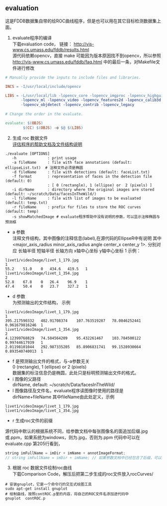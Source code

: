 ## evaluation
这是FDDB数据集自带的绘ROC曲线程序，但是也可以用在其它目标检测数据集上面。
1. evaluate程序的编译  
下载evaluation code， 链接： http://vis-www.cs.umass.edu/fddb/results.html  
源代码依赖opencv，直接 make 可能因为版本原因找不到opencv，所以参照 http://vis-www.cs.umass.edu/fddb/faq.html 中的最后一条，对Makefile文件进行修改  
```makefile
# Manually provide the inputs to include files and libraries.

INCS = -I/usr/local/include/opencv

LIBS = -L/usr/local/lib -lopencv_core -lopencv_imgproc -lopencv_highgui
       -lopencv_ml -lopencv_video -lopencv_features2d -lopencv_calib3d 
       -lopencv_objdetect -lopencv_contrib -lopencv_legacy
		
# Change the order in the evaluate. 

evaluate: $(OBJS)
    	$(CC) $(OBJS) -o $@ $(LIBS)
```

2. 生成 roc 数据文件  
[评估程序的帮助文档及文件结构说明](http://vis-www.cs.umass.edu/fddb/README.txt)
```shell
./evaluate [OPTIONS]
   -h              : print usage
   -a fileName     : file with face annotations (default: ellipseList.txt)  # 注释文件必须是椭圆
   -d fileName     : file with detections (default: faceList.txt)
   -f format       : representation of faces in the detection file (default: 0)
                   : [ 0 (rectangle), 1 (ellipse) or  2 (pixels) ]
   -i dirName      : directory where the original images are stored (default: ~/scratch/Data/facesInTheWild/)
   -l fileName     : file with list of images to be evaluated (default: temp.txt)  
   -r fileName     : prefix for files to store the ROC curves (default: temp)
   -s showMatchedImage # evaluate程序帮助中没有说明的参数，可以显示注释椭圆与预测框
```
- a 参数  
注释文件结构，其中图像的注释信息(label),在源代码的EllipseR中有说明
其中  <major_axis_radius minor_axis_radius angle center_x center_y 1>.  分别对应 长轴半径 短轴半径 长轴方向 x轴中心坐标 y轴中心坐标 1 
示例：
```
livet1/videoImage/livet_1_179.jpg
1
55.2	51.0	0	434.6	419.5	1
livet1/videoImage/livet_1_354.jpg
2
52.8	67.8	0	26.4	96.9	1
47.4	50.4	0	23.7	327.2	1
```
- d 参数   
为预测输出的文件结构， 示例
```
livet1/videoImage/livet_1_179.jpg
1
395.217590332	402.91708374	107.763519287	78.0846252441	0.961679816246	1
livet1/videoImage/livet_1_354.jpg
2
4.12399768829	74.584564209	95.432261467	103.784500122	0.99744617939	1
2.01198101044	292.987335205	85.8906831741	99.1528930664	0.893540740013	1
```
- f 是预测输出文件的格式，与-a参数无关  
0 (rectangle), 1 (ellipse) or  2 (pixels)  
数据集的标注信息仍是椭圆，此处只是标明预测输出文件的格式。 
- i 图像的父路径  
dirName, default: ~/scratch/Data/facesInTheWild/
- l 图像路径及文件名，evaluate程序读图像时使用的路径是 dirName+fileName
其中fileName由此处定义，示例
```
livet1/videoImage/livet_1_179.jpg
livet1/videoImage/livet_1_354.jpg
```
- r 生成roc文件的前缀

源代码中默认的根据系统不同，给参数文档中每张图像名的面追加后缀.jpg或.ppm，如果系统为windows，则为.jpg，否则为.ppm 
代码中可以在 evaluate.cpp 第205行看到，
```cpp
string imFullName = imDir + imName + annotImageFormat; 
// string imFullName = imDir + imName; // 如果参数文档中已经包含了后缀，可以这样修改，即直接把annoImageFormat去掉
```


3. 根据 roc 数据文件绘制roc曲线  
下载Comparison Code，解压后把第二步生成的roc文件放入rocCurves/
```shell
# 安装gnuplot，它是一个命令行的交互式绘图工具
sudo apt-get install gnuplot
# 绘制曲线，按照contROC.p里的内容，将自己的ROC文件名添加进代码中
gnuplot  contROC.p
```
